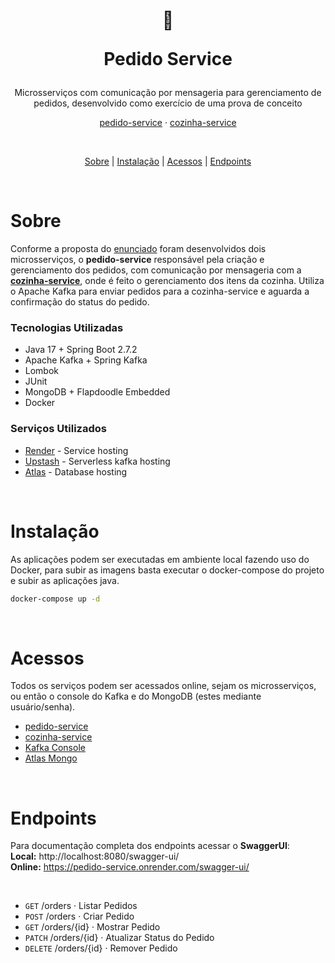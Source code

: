 <h1 align="center">
  🛵<p>Pedido Service</p>
</h1>
<p align="center">
  Microsserviços com comunicação por mensageria para gerenciamento de pedidos, desenvolvido como exercício de uma prova de conceito
</p>
<p align="center">
  <a href="https://github.com/Flavia-Rasquinha/pedido-service">pedido-service</a> · <a href="https://github.com/Flavia-Rasquinha/cozinha-service">cozinha-service</a>
</p>
<br>
<p align="center">
  <a href="#sobre">Sobre</a> |
  <a href="#instalação">Instalação</a> |
  <a href="#acessos">Acessos</a> |
  <a href="#endpoints">Endpoints</a>
</p>

<br>

# Sobre

Conforme a proposta do [enunciado](/STATEMENT.md) foram desenvolvidos dois microsserviços, o **pedido-service** responsável pela criação e gerenciamento dos pedidos, com comunicação por mensageria com a **[cozinha-service](https://github.com/Flavia-Rasquinha/cozinha-service)**, onde é feito o gerenciamento dos itens da cozinha. Utiliza o Apache Kafka para enviar pedidos para a cozinha-service e aguarda a confirmação do status do pedido.

### Tecnologias Utilizadas
- Java 17 + Spring Boot 2.7.2
- Apache Kafka + Spring Kafka
- Lombok
- JUnit
- MongoDB + Flapdoodle Embedded
- Docker

### Serviços Utilizados
- [Render](https://render.com/) - Service hosting
- [Upstash](https://upstash.com/) - Serverless kafka hosting
- [Atlas](https://www.mongodb.com/atlas/database) - Database hosting 

<br>

# Instalação
As aplicações podem ser executadas em ambiente local fazendo uso do Docker, para subir as imagens basta executar o docker-compose do projeto e subir as aplicações java.

```bash
docker-compose up -d
```
<br>

# Acessos
Todos os serviços podem ser acessados online, sejam os microsserviços, ou então o console do Kafka e do MongoDB (estes mediante usuário/senha).
- [pedido-service](https://pedido-service.onrender.com)
- [cozinha-service](https://cozinha-service.onrender.com)
- [Kafka Console](https://console.upstash.com/kafka/37e3fc6c-191d-4ca3-ad46-fdba4fd44dd8/03268c8b-a670-4010-94d7-67b4c2a936e1)
- [Atlas Mongo](https://cloud.mongodb.com/v2/65d3e1126f8bb92563f4e1c5#/clusters)

<br>

# Endpoints
Para documentação completa dos endpoints acessar o **SwaggerUI**:<br>
**Local:** http://localhost:8080/swagger-ui/<br>
**Online:** https://pedido-service.onrender.com/swagger-ui/<br>

<br>

- `GET` /orders · Listar Pedidos
- `POST` /orders · Criar Pedido
- `GET` /orders/{id} · Mostrar Pedido
- `PATCH` /orders/{id} · Atualizar Status do Pedido
- `DELETE` /orders/{id} · Remover Pedido